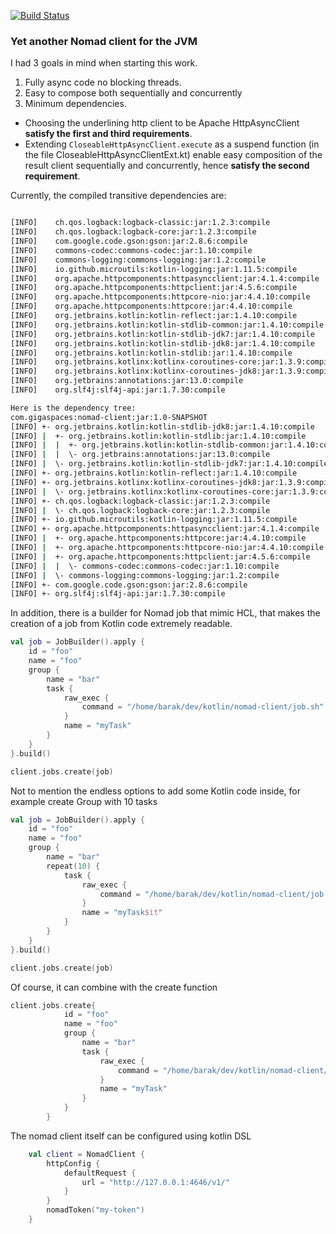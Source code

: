 [![Build Status](https://travis-ci.org/barakb/nomad-client.svg?branch=master)](https://travis-ci.org/barakb/nomad-client)
### Yet another Nomad client for the JVM
I had 3 goals in mind when starting this work.

1. Fully async code no blocking threads.
2. Easy to compose both sequentially and concurrently
3. Minimum dependencies.

- Choosing the underlining http client to be Apache HttpAsyncClient **satisfy the first and third requirements**.
- Extending `CloseableHttpAsyncClient.execute` as a suspend function (in the file CloseableHttpAsyncClientExt.kt)
  enable easy composition of the result client sequentially and concurrently, hence **satisfy the second requirement**. 
     
Currently, the compiled transitive dependencies are:

````bash

[INFO]    ch.qos.logback:logback-classic:jar:1.2.3:compile
[INFO]    ch.qos.logback:logback-core:jar:1.2.3:compile
[INFO]    com.google.code.gson:gson:jar:2.8.6:compile
[INFO]    commons-codec:commons-codec:jar:1.10:compile
[INFO]    commons-logging:commons-logging:jar:1.2:compile
[INFO]    io.github.microutils:kotlin-logging:jar:1.11.5:compile
[INFO]    org.apache.httpcomponents:httpasyncclient:jar:4.1.4:compile
[INFO]    org.apache.httpcomponents:httpclient:jar:4.5.6:compile
[INFO]    org.apache.httpcomponents:httpcore-nio:jar:4.4.10:compile
[INFO]    org.apache.httpcomponents:httpcore:jar:4.4.10:compile
[INFO]    org.jetbrains.kotlin:kotlin-reflect:jar:1.4.10:compile
[INFO]    org.jetbrains.kotlin:kotlin-stdlib-common:jar:1.4.10:compile
[INFO]    org.jetbrains.kotlin:kotlin-stdlib-jdk7:jar:1.4.10:compile
[INFO]    org.jetbrains.kotlin:kotlin-stdlib-jdk8:jar:1.4.10:compile
[INFO]    org.jetbrains.kotlin:kotlin-stdlib:jar:1.4.10:compile
[INFO]    org.jetbrains.kotlinx:kotlinx-coroutines-core:jar:1.3.9:compile
[INFO]    org.jetbrains.kotlinx:kotlinx-coroutines-jdk8:jar:1.3.9:compile
[INFO]    org.jetbrains:annotations:jar:13.0:compile
[INFO]    org.slf4j:slf4j-api:jar:1.7.30:compile

Here is the dependency tree:
com.gigaspaces:nomad-client:jar:1.0-SNAPSHOT
[INFO] +- org.jetbrains.kotlin:kotlin-stdlib-jdk8:jar:1.4.10:compile
[INFO] |  +- org.jetbrains.kotlin:kotlin-stdlib:jar:1.4.10:compile
[INFO] |  |  +- org.jetbrains.kotlin:kotlin-stdlib-common:jar:1.4.10:compile
[INFO] |  |  \- org.jetbrains:annotations:jar:13.0:compile
[INFO] |  \- org.jetbrains.kotlin:kotlin-stdlib-jdk7:jar:1.4.10:compile
[INFO] +- org.jetbrains.kotlin:kotlin-reflect:jar:1.4.10:compile
[INFO] +- org.jetbrains.kotlinx:kotlinx-coroutines-jdk8:jar:1.3.9:compile
[INFO] |  \- org.jetbrains.kotlinx:kotlinx-coroutines-core:jar:1.3.9:compile
[INFO] +- ch.qos.logback:logback-classic:jar:1.2.3:compile
[INFO] |  \- ch.qos.logback:logback-core:jar:1.2.3:compile
[INFO] +- io.github.microutils:kotlin-logging:jar:1.11.5:compile
[INFO] +- org.apache.httpcomponents:httpasyncclient:jar:4.1.4:compile
[INFO] |  +- org.apache.httpcomponents:httpcore:jar:4.4.10:compile
[INFO] |  +- org.apache.httpcomponents:httpcore-nio:jar:4.4.10:compile
[INFO] |  +- org.apache.httpcomponents:httpclient:jar:4.5.6:compile
[INFO] |  |  \- commons-codec:commons-codec:jar:1.10:compile
[INFO] |  \- commons-logging:commons-logging:jar:1.2:compile
[INFO] +- com.google.code.gson:gson:jar:2.8.6:compile
[INFO] +- org.slf4j:slf4j-api:jar:1.7.30:compile

````

In addition, there is a builder for Nomad job that mimic HCL, 
that makes the creation of a job from Kotlin code extremely readable.

````Kotlin
val job = JobBuilder().apply {
    id = "foo"
    name = "foo"
    group {
        name = "bar"
        task {
            raw_exec {
                command = "/home/barak/dev/kotlin/nomad-client/job.sh"
            }
            name = "myTask"
        }
    }
}.build()

client.jobs.create(job)

````

Not to mention the endless options to add some Kotlin code inside, for example create Group with 10 tasks

````Kotlin
val job = JobBuilder().apply {
    id = "foo"
    name = "foo"
    group {
        name = "bar"
        repeat(10) {
            task {
                raw_exec {
                    command = "/home/barak/dev/kotlin/nomad-client/job.sh"
                }
                name = "myTask$it"
            }
        }
    }
}.build()

client.jobs.create(job)

````


Of course, it can combine with the create function

```Kotlin
client.jobs.create{
            id = "foo"
            name = "foo"
            group {
                name = "bar"
                task {
                    raw_exec {
                        command = "/home/barak/dev/kotlin/nomad-client/job.sh"
                    }
                    name = "myTask"
                }
            }
        }
```

The nomad client itself can be configured using kotlin DSL

```Kotlin
    val client = NomadClient {
        httpConfig {
            defaultRequest {
                url = "http://127.0.0.1:4646/v1/"
            }
        }
        nomadToken("my-token")
    }
```   